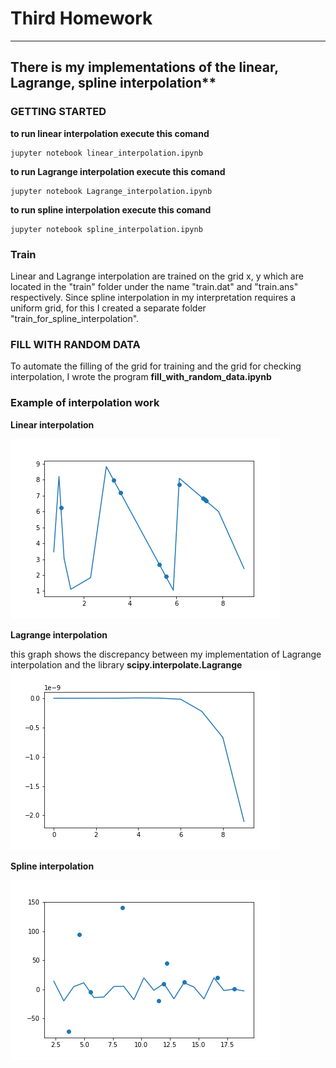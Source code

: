 # Third Homework
----------------
## There is my implementations of the linear, Lagrange, spline interpolation**
### GETTING STARTED
 **to run linear interpolation execute this comand**
  ```
  jupyter notebook linear_interpolation.ipynb
  ```
 **to run Lagrange interpolation execute this comand**
  ```
  jupyter notebook Lagrange_interpolation.ipynb
  ```
 **to run spline interpolation execute this comand**
  ```
  jupyter notebook spline_interpolation.ipynb
  ```

### Train

Linear and Lagrange interpolation are trained on the grid x, y which are located in the "train" folder under the name "train.dat" and "train.ans" respectively. Since spline interpolation in my interpretation requires a uniform grid, for this I created a separate folder "train_for_spline_interpolation".

### FILL WITH RANDOM DATA

To automate the filling of the grid for training and the grid for checking interpolation, I wrote the program __fill_with_random_data.ipynb__

### Example of interpolation work
**Linear interpolation**

![alt text](graphics/linear_interpolation.png)

**Lagrange interpolation**

this graph shows the discrepancy between my implementation of Lagrange interpolation and the library __scipy.interpolate.Lagrange__
![alt text](graphics/lagrange_interpolation.png)

**Spline interpolation**

![alt text](graphics/spline_interpolation.png)

